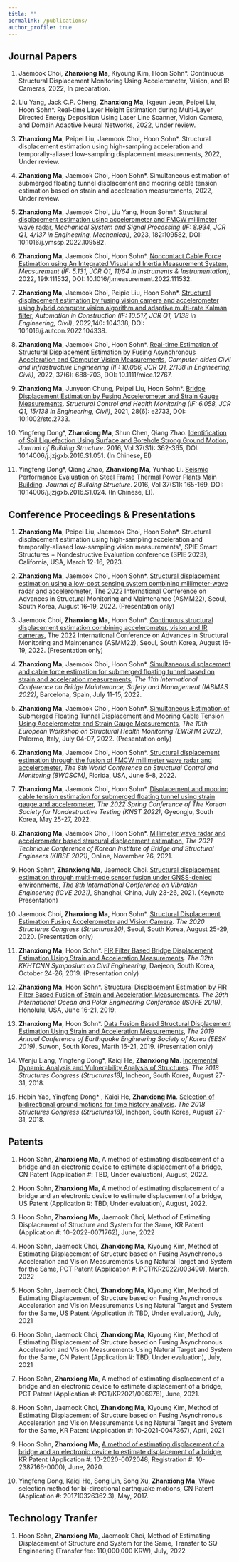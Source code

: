 ```yaml
---
title: ""
permalink: /publications/
author_profile: true
---
```

## Journal Papers

1. Jaemook Choi, **Zhanxiong Ma**, Kiyoung Kim, Hoon Sohn*. Continuous Structural Displacement Monitoring Using Accelerometer, Vision, and IR Cameras, 2022, In preparation.

1. Liu Yang, Jack C.P. Cheng, **Zhanxiong Ma**, Ikgeun Jeon, Peipei Liu, Hoon Sohn*. Real-time Layer Height Estimation during Multi-Layer Directed Energy Deposition Using Laser Line Scanner, Vision Camera, and Domain Adaptive Neural Networks, 2022, Under review.

2. **Zhanxiong Ma**, Peipei Liu, Jaemook Choi, Hoon Sohn*. Structural displacement estimation using high-sampling acceleration and temporally-aliased low-sampling displacement measurements, 2022, Under review.

2. **Zhanxiong Ma**, Jaemook Choi, Hoon Sohn\*. Simultaneous estimation of submerged floating tunnel displacement and mooring cable tension estimation based on strain and acceleration measurements, 2022, Under review. 

3.  **Zhanxiong Ma**, Jaemook Choi, Liu Yang, Hoon Sohn\*. [Structural displacement estimation using accelerometer and FMCW millimeter wave radar](https://mazhanxiong.github.io/files/YMSSP_109582.pdf), *Mechanical System and Signal Processing (IF: 8.934, JCR Q1, 4/137 in Engineering, Mechanical)*, 2023, 182:109582, DOI: 10.1016/j.ymssp.2022.109582.

4. **Zhanxiong Ma**, Jaemook Choi, Hoon Sohn\*. [Noncontact Cable Force Estimation using An Integrated Visual and Inertia Measurement System](https://mazhanxiong.github.io/files/MEAS_2022.pdf), *Measurement (IF: 5.131, JCR Q1, 11/64 in Instruments & Instrumentation)*, 2022, 199:111532, DOI: 10.1016/j.measurement.2022.111532.

5.  **Zhanxiong Ma**, Jaemook Choi, Peipie Liu, Hoon Sohn\*. [Structural displacement estimation by fusing vision camera and accelerometer using hybrid computer vision algorithm and adaptive multi-rate Kalman filter](https://mazhanxiong.github.io/files/AiC_104338.pdf), *Automation in Construction (IF: 10.517, JCR Q1, 1/138 in Engineering, Civil)*, 2022,140: 104338, DOI: 10.1016/j.autcon.2022.104338.

2.  **Zhanxiong Ma**, Jaemook Choi, Hoon Sohn\*. [Real-time Estimation of Structural Displacement Estimation by Fusing Asynchronous Acceleration and Computer Vision Measurements](https://mazhanxiong.github.io/files/mice_12767.pdf), *Computer-aided Civil and Infrastructure Engineering (IF: 10.066, JCR Q1, 2/138 in Engineering, Civil)*, 2022, 37(6): 688-703, DOI: 10.1111/mice.12767.

3.	**Zhanxiong Ma**, Junyeon Chung, Peipei Liu, Hoon Sohn\*. [Bridge Displacement Estimation by Fusing Accelerometer and Strain Gauge Measurements](https://mazhanxiong.github.io/files/stc_2733.pdf). *Structural Control and Health Monitoring (IF: 6.058, JCR Q1, 15/138 in Engineering, Civil)*, 2021, 28(6): e2733, DOI: 10.1002/stc.2733.

4.	Yingfeng Dong\*, **Zhanxiong Ma**, Shun Chen, Qiang Zhao. [Identification of Soil Liquefaction Using Surface and Borehole Strong Ground Motion](https://mazhanxiong.github.io/files/JBS_14006.pdf), *Journal of Building Structure*. 2016, Vol 37(S1): 362-365, DOI: 10.14006/j.jzjgxb.2016.S1.051. (In Chinese, EI)

5.	Yingfeng Dong\*, Qiang Zhao, **Zhanxiong Ma**, Yunhao Li. [Seismic Performance Evaluation on Steel Frame Thermal Power Plants Main Building](https://mazhanxiong.github.io/files/JBS_051.pdf), *Journal of Building Structure*. 2016, Vol 37(S1): 165-169, DOI: 10.14006/j.jzjgxb.2016.S1.024. (In Chinese, EI).

## Conference Proceedings & Presentations

1. **Zhanxiong Ma**, Peipei Liu, Jaemook Choi, Hoon Sohn\*. Structural displacement estimation using high-sampling acceleration and temporally-aliased low-sampling vision measurements", SPIE Smart Structures + Nondestructive Evaluation conference (SPIE 2023), California, USA, March 12-16, 2023.

1. **Zhanxiong Ma**, Jaemook Choi, Hoon Sohn\*. [Structural displacement estimation using a low-cost sensing system combining millimeter-wave radar and accelerometer](https://mazhanxiong.github.io/files/Structures22_MA.pdf), The 2022 International Conference on Advances in Structural Monitoring and Maintenance (ASMM22), Seoul, South Korea, August 16-19, 2022. (Presentation only)

3. Jaemook Choi, **Zhanxiong Ma**, Hoon Sohn\*. [Continuous structural displacement estimation combining accelerometer, vision and IR cameras](https://mazhanxiong.github.io/files/Structures22_Choi.pdf), The 2022 International Conference on Advances in Structural Monitoring and Maintenance (ASMM22), Seoul, South Korea, August 16-19, 2022. (Presentation only)

3. **Zhanxiong Ma**, Jaemook Choi, Hoon Sohn\*. [Simultaneous displacement and cable force estimation for submerged floating tunnel based on strain and acceleration measurements](https://mazhanxiong.github.io/files/IABMAS_2022.pdf), *The 11th International Conference on Bridge Maintenance, Safety and Management (IABMAS 2022)*, Barcelona, Spain, July 11-15, 2022.

4. **Zhanxiong Ma**, Jaemook Choi, Hoon Sohn\*. [Simultaneous Estimation of Submerged Floating Tunnel Displacement and Mooring Cable Tension Using Accelerometer and Strain Gauge Measurements](https://mazhanxiong.github.io/files/EWSHM2022_630_v1.pdf), *The 10th European Workshop on Structural Health Monitoring (EWSHM 2022)*, Palermo, Italy, July 04-07, 2022. (Presentation only)

2. **Zhanxiong Ma**, Jaemook Choi, Hoon Sohn\*. [Structural displacement estimation through the fusion of FMCW millimeter wave radar and accelerometer](https://mazhanxiong.github.io/files/8WCSCM_2.pdf), *The 8th World Conference on Structural Control and Monitoring (8WCSCM)*, Florida, USA, June 5-8, 2022.

4. **Zhanxiong Ma**, Jaemook Choi, Hoon Sohn\*. [Displacement and mooring cable tension estimation for submerged floating tunnel using strain gauge and accelerometer](https://mazhanxiong.github.io/files/KSNT_Draft.pdf), *The 2022 Spring Conference of The Korean Society for Nondestructive Testing (KNST 2022)*, Gyeongju, South Korea, May 25-27, 2022.

3. **Zhanxiong Ma**, Jaemook Choi, Hoon Sohn\*. [Millimeter wave radar and accelerometer based strucural displacement estimation](https://mazhanxiong.github.io/files/2021%20KIBSE_Paper.pdf), *The 2021 Technique Conference of Korean Institute of Bridge and Structural Engineers (KIBSE 2021)*, Online, November 26, 2021.

3. Hoon Sohn\*, **Zhanxiong Ma**, Jaemook Choi. [Structural displacement estimation through multi-mode sensor fusion under GNSS-denied environments](https://mazhanxiong.github.io/files/2021-ICVE%20Abstract.pdf), *The 8th International Conference on Vibration Engineering (ICVE 2021)*, Shanghai, China, July 23-26, 2021. (Keynote Presentation)

5. Jaemook Choi, **Zhanxiong Ma**, Hoon Sohn\*. [Structural Displacement Estimation Fusing Accelerometer and Vision Camera](http://www.i-asem.org/publication_conf/structures20/6.SM/2.SM582/SM2582_6597A.pdf). *The 2020 Structures Congress (Structures20)*, Seoul, South Korea, August 25-29, 2020. (Presentation only)

7. **Zhanxiong Ma**, Hoon Sohn\*. [FIR Filter Based Bridge Displacement Estimation Using Strain and Acceleration Measurements](https://mazhanxiong.github.io/files/32nd_KKHTCNN_Abstract.pdf). *The 32th KKHTCNN Symposium on Civil Engineering*, Daejeon, South Korea, October 24-26, 2019. (Presentation only)

9. **Zhanxiong Ma**, Hoon Sohn\*. [Structural Displacement Estimation by FIR Filter Based Fusion of Strain and Acceleration Measurements](https://mazhanxiong.github.io/files/2019_ISOPE_Paper.pdf). *The 29th International Ocean and Polar Engineering Conference (ISOPE 2019)*, Honolulu, USA, June 16-21, 2019.

11. **Zhanxiong Ma**, Hoon Sohn\*. [Data Fusion Based Structural Displacement Estimation Using Strain and Acceleration Measurements](https://mazhanxiong.github.io/files/2019_EESK_Abstract.pdf), *The 2019 Annual Conference of Earthquake Engineering Society of Korea (EESK 2019)*, Suwon, South Korea, Marth 16-21, 2019. (Presentation only)

13. Wenju Liang, Yingfeng Dong\*, Kaiqi He, **Zhanxiong Ma**. [Incremental Dynamic Analysis and Vulnerability Analysis of Structures](http://www.i-asem.org/publication_conf/structures18/8.ASMM18/YP.63.SM1559_5252F6.pdf). *The 2018 Structures Congress (Structures18)*, Incheon, South Korea, August 27-31, 2018.

15. Hebin Yao, Yingfeng Dong\* , Kaiqi He, **Zhanxiong Ma**. [Selection of bidirectional ground motions for time history analysis](http://www.i-asem.org/publication_conf/structures18/8.ASMM18/YP.62.SM1558_5248F6.pdf). *The 2018 Structures Congress (Structures18)*, Incheon, South Korea, August 27-31, 2018.

## Patents

1. Hoon Sohn, **Zhanxiong Ma**, A method of estimating displacement of a bridge and an electronic device to estimate displacement of a bridge, CN Patent (Application #: TBD, Under evaluation), August, 2022.

2. Hoon Sohn, **Zhanxiong Ma**, A method of estimating displacement of a bridge and an electronic device to estimate displacement of a bridge,  US Patent (Application #: TBD, Under evaluation), August, 2022.

3. Hoon Sohn, **Zhanxiong Ma**, Jaemook Choi, Method of Estimating Displacement of Structure and System for the Same, KR Patent (Application #: 10-2022-0071762), June, 2022

4. Hoon Sohn, Jaemook Choi, **Zhanxiong Ma**, Kiyoung Kim, Method of Estimating Displacement of Structure based on Fusing Asynchronous Acceleration and Vision Measurements Using Natural Target and System for the Same, PCT Patent (Application #: PCT/KR2022/003490), March, 2022

5. Hoon Sohn, Jaemook Choi, **Zhanxiong Ma**, Kiyoung Kim, Method of Estimating Displacement of Structure based on Fusing Asynchronous Acceleration and Vision Measurements Using Natural Target and System for the Same, US Patent (Application #: TBD, Under evaluation), July, 2021

6. Hoon Sohn, Jaemook Choi, **Zhanxiong Ma**, Kiyoung Kim, Method of Estimating Displacement of Structure based on Fusing Asynchronous Acceleration and Vision Measurements Using Natural Target and System for the Same, CN Patent (Application #: TBD, Under evaluation), July, 2021

7. Hoon Sohn, **Zhanxiong Ma**, A method of estimating displacement of a bridge and an electronic device to estimate displacement of a bridge, PCT Patent (Application #: PCT/KR2021/006978), June, 2021.

8. Hoon Sohn, Jaemook Choi, **Zhanxiong Ma**, Kiyoung Kim, Method of Estimating Displacement of Structure based on Fusing Asynchronous Acceleration and Vision Measurements Using Natural Target and System for the Same, KR Patent (Application #: 10-2021-0047367), April, 2021

9. Hoon Sohn, **Zhanxiong Ma**, [A method of estimating displacement of a bridge and an electronic device to estimate displacement of a bridge](https://mazhanxiong.github.io/files/KR_P_0072048.pdf), KR Patent (Application #: 10-2020-0072048; Registration #: 10-2387166-0000), June, 2020.

10. Yingfeng Dong, Kaiqi He, Song Lin, Song Xu, **Zhanxiong Ma**, Wave selection method for bi-directional earthquake motions, CN Patent (Application #: 201710326362.3), May, 2017.

## Technology Tranfer

1. Hoon Sohn, **Zhanxiong Ma**, Jaemook Choi, Method of Estimating Displacement of Structure and System for the Same, Transfer to SQ Engineering (Transfer fee: 110,000,000 KRW), July, 2022



